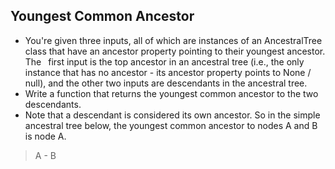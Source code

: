 ## Youngest Common Ancestor

- You're given three inputs, all of which are instances of an AncestralTree class that have an ancestor property pointing to their youngest ancestor. The  first input is the top ancestor in an ancestral tree (i.e., the only instance that has no ancestor - its ancestor property points to None / null), and the other two inputs are descendants in the ancestral tree. 
- Write a function that returns the youngest common ancestor to the two descendants. 
- Note that a descendant is considered its own ancestor. So in the simple ancestral tree below, the youngest common ancestor to nodes A and B is node A.

> A - B